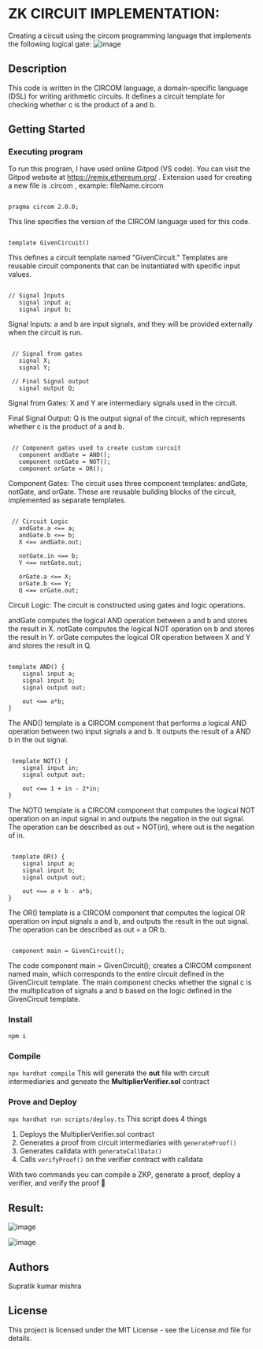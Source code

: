 # ZK CIRCUIT IMPLEMENTATION:

Creating a circuit using the circom programming language that implements the following logical gate:
![image](https://github.com/khushisnha/POLY-PROOF/assets/137313256/ab3a40b9-4900-4520-8d9c-a10934aaed26)

## Description

This code is written in the CIRCOM language, a domain-specific language (DSL) for writing arithmetic circuits. It defines a circuit template for checking whether c is the product of a and b. 

## Getting Started

### Executing program

To run this program, I have used online Gitpod (VS code). You can visit the Gitpod website at https://remix.ethereum.org/ .
Extension used for creating a new file is .circom , example: fileName.circom

```circom

pragma circom 2.0.0;

```

This line specifies the version of the CIRCOM language used for this code.

```circom

template GivenCircuit()

```

This defines a circuit template named "GivenCircuit." Templates are reusable circuit components that can be instantiated with specific input values.

```circom
   
// Signal Inputs
   signal input a;
   signal input b;  

```

Signal Inputs: a and b are input signals, and they will be provided externally when the circuit is run.

```circom

 // Signal from gates
   signal X;
   signal Y;

 // Final Signal output
   signal output Q;

```

Signal from Gates: X and Y are intermediary signals used in the circuit.

Final Signal Output: Q is the output signal of the circuit, which represents whether c is the product of a and b.

```circom

 // Component gates used to create custom curcuit
   component andGate = AND();
   component notGate = NOT();
   component orGate = OR();

```

Component Gates: The circuit uses three component templates: andGate, notGate, and orGate. These are reusable building blocks of the circuit, implemented as separate templates.

```circom

 // Circuit Logic
   andGate.a <== a;
   andGate.b <== b;
   X <== andGate.out;

   notGate.in <== b;
   Y <== notGate.out;

   orGate.a <== X;
   orGate.b <== Y;
   Q <== orGate.out;

```

Circuit Logic: The circuit is constructed using gates and logic operations.

andGate computes the logical AND operation between a and b and stores the result in X.
notGate computes the logical NOT operation on b and stores the result in Y.
orGate computes the logical OR operation between X and Y and stores the result in Q.

```circom

template AND() {
    signal input a;
    signal input b;
    signal output out;

    out <== a*b;
}

```

The AND() template is a CIRCOM component that performs a logical AND operation between two input signals a and b. It outputs the result of a AND b in the out signal.

```circom

 template NOT() {
    signal input in;
    signal output out;

    out <== 1 + in - 2*in;
}

```

The NOT() template is a CIRCOM component that computes the logical NOT operation on an input signal in and outputs the negation in the out signal. The operation can be described as out = NOT(in), where out is the negation of in.

```circom

 template OR() {
    signal input a;
    signal input b;
    signal output out;

    out <== a + b - a*b;
}

```

The OR() template is a CIRCOM component that computes the logical OR operation on input signals a and b, and outputs the result in the out signal. The operation can be described as out = a OR b.

```circom

 component main = GivenCircuit();

```

The code component main = GivenCircuit(); creates a CIRCOM component named main, which corresponds to the entire circuit defined in the GivenCircuit template. The main component checks whether the signal c is the multiplication of signals a and b based on the logic defined in the GivenCircuit template.

### Install
`npm i`

### Compile
`npx hardhat compile` 
This will generate the **out** file with circuit intermediaries and geneate the **MultiplierVerifier.sol** contract

### Prove and Deploy
`npx hardhat run scripts/deploy.ts`
This script does 4 things  
1. Deploys the MultiplierVerifier.sol contract
2. Generates a proof from circuit intermediaries with `generateProof()`
3. Generates calldata with `generateCallData()`
4. Calls `verifyProof()` on the verifier contract with calldata

With two commands you can compile a ZKP, generate a proof, deploy a verifier, and verify the proof 🎉

## Result:

![image](https://github.com/user-attachments/assets/84a2fb57-e93d-4c20-9778-6913f557d9a7)


![image](https://github.com/user-attachments/assets/c224ee9c-dc6d-4bee-8313-96982c00cffb)


## Authors

Supratik kumar mishra

## License

This project is licensed under the MIT License - see the License.md file for details.
